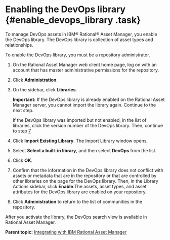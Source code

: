 # Enabling the DevOps library {#enable_devops_library .task}

To manage DevOps assets in IBM® Rational® Asset Manager, you enable the DevOps library. The DevOps library is collection of asset types and relationships.

To enable the DevOps library, you must be a repository administrator.

1.  On the Rational Asset Manager web client home page, log on with an account that has master administrative permissions for the repository.
2.  Click **Administration**.
3.  On the sidebar, click **Libraries**. 

    **Important:** If the DevOps library is already enabled on the Rational Asset Manager server, you cannot import the library again. Continue to the next step.

    If the DevOps library was imported but not enabled, in the list of libraries, click the version number of the DevOps library. Then, continue to step [7](enable_devops_library_tsk.md#catadmin_11_enable)

4.  Click **Import Existing Library**. The Import Library window opens.
5.  Select **Select a built-in library**, and then select **DevOps** from the list. 
6.  Click **OK**.
7.  Confirm that the information in the DevOps library does not conflict with assets or metadata that are in the repository or that are controlled by other libraries on the page for the DevOps library. Then, in the Library Actions sidebar, click **Enable**.The assets, asset types, and asset attributes for the DevOps library are enabled on your repository.
8.  Click **Administration** to return to the list of communities in the repository.

After you activate the library, the DevOps search view is available in Rational Asset Manager.

**Parent topic:** [Integrating with IBM Rational Asset Manager](../topics/ramintegrat_cpt.md)

